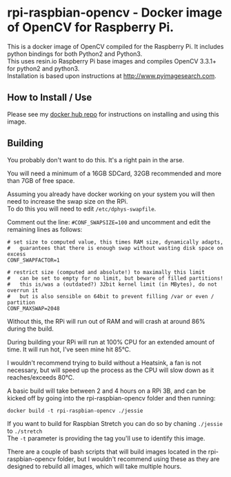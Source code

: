 # rpi-raspbian-opencv - Docker image of OpenCV for Raspberry Pi. #
This is a docker image of OpenCV compiled for the Raspberry Pi.  It includes python bindings for both Python2 and Python3.  
This uses resin.io Raspberry Pi base images and compiles OpenCV 3.3.1+ for python2 and python3.  
Installation is based upon instructions at http://www.pyimagesearch.com.



## How to Install / Use ##
Please see my [docker hub repo](https://hub.docker.com/r/sgtwilko/rpi-raspbian-opencv/) for instructions on installing and using this image.



## Building ##
You probably don't want to do this.  It's a right pain in the arse.

You will need a minimum of a 16GB SDCard, 32GB recommended and more than 7GB of free space.

Assuming you already have docker working on your system you will then need to increase the swap size on the RPi.  
To do this you will need to edit `/etc/dphys-swapfile`.

Comment out the line:
`#CONF_SWAPSIZE=100`
and uncomment and edit the remaining lines as follows:

	# set size to computed value, this times RAM size, dynamically adapts,
	#   guarantees that there is enough swap without wasting disk space on excess
	CONF_SWAPFACTOR=1
	
	# restrict size (computed and absolute!) to maximally this limit
	#   can be set to empty for no limit, but beware of filled partitions!
	#   this is/was a (outdated?) 32bit kernel limit (in MBytes), do not overrun it
	#   but is also sensible on 64bit to prevent filling /var or even / partition
	CONF_MAXSWAP=2048

Without this, the RPi will run out of RAM and will crash at around 86% during the build.

During building your RPi will run at 100% CPU for an extended amount of time.  It will run hot, I've seen mine hit 85°C.

I wouldn't recommend trying to build without a Heatsink, a fan is not necessary, but will speed up the process as the CPU will slow down as it reaches/exceeds 80°C.

A basic build will take between 2 and 4 hours on a RPi 3B, and can be kicked off by going into the rpi-raspbian-opencv folder and then running:

	docker build -t rpi-raspbian-opencv ./jessie

If you want to build for Raspbian Stretch you can do so by chaning `./jessie` to `./stretch`  
The `-t` parameter is providing the tag you'll use to identify this image.

There are a couple of bash scripts that will build images located in the rpi-raspbian-opencv folder, but I wouldn't recommend using these as they are designed to rebuild all images, which will take multiple hours.
